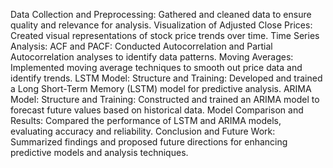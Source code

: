 Data Collection and Preprocessing: Gathered and cleaned data to ensure quality and relevance for analysis.
Visualization of Adjusted Close Prices: Created visual representations of stock price trends over time.
Time Series Analysis: ACF and PACF: Conducted Autocorrelation and Partial Autocorrelation analyses to identify data patterns.
Moving Averages: Implemented moving average techniques to smooth out price data and identify trends.
LSTM Model: Structure and Training: Developed and trained a Long Short-Term Memory (LSTM) model for predictive analysis.
ARIMA Model: Structure and Training: Constructed and trained an ARIMA model to forecast future values based on historical data.
Model Comparison and Results: Compared the performance of LSTM and ARIMA models, evaluating accuracy and reliability.
Conclusion and Future Work: Summarized findings and proposed future directions for enhancing predictive models and analysis techniques.
